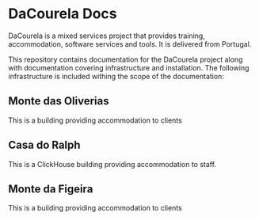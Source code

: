 # DaCourela Docs

DaCourela is a mixed services project that provides training, accommodation, software services and tools. It is delivered from Portugal.

This repository contains documentation for the DaCourela project along with documentation covering infrastructure and installation. The following infrastructure is included withing the scope of the documentation:

## Monte das Oliverias

This is a building providing accommodation to clients

## Casa do Ralph

This is a ClickHouse building providing accommodation to staff.

## Monte da Figeira

This is a building providing accommodation to clients





